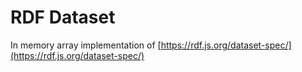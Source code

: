 # RDF Dataset

In memory array implementation of [https://rdf.js.org/dataset-spec/](https://rdf.js.org/dataset-spec/)
